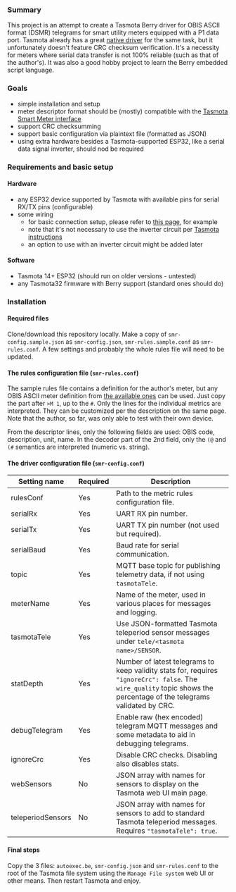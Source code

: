 ### Summary

This project is an attempt to create a Tasmota Berry driver for OBIS ASCII format (DSMR) telegrams for smart utility meters equipped with a P1 data port. Tasmota already has a great [native driver](https://tasmota.github.io/docs/Smart-Meter-Interface/) for the same task, but it unfortunately doesn't feature CRC checksum verification. It's a necessity for meters where serial data transfer is not 100% reliable (such as that of the author's). It was also a good hobby project to learn the Berry embedded script language.

### Goals

 * simple installation and setup
 * meter descriptor format should be (mostly) compatible with the [Tasmota Smart Meter interface](https://tasmota.github.io/docs/Smart-Meter-Interface/)
 * support CRC checksumming
 * support basic configuration via plaintext file (formatted as JSON)
 * using extra hardware besides a Tasmota-supported ESP32, like a serial data signal inverter, should nod be required

### Requirements and basic setup

#### Hardware

 * any ESP32 device supported by Tasmota with available pins for serial RX/TX pins (configurable)
 * some wiring
   * for basic connection setup, please refer to [this page](https://github.com/bobsiboo/esp8266_p1meter-Belgium?tab=readme-ov-file#connecting-to-the-p1-meter), for example
   * note that it's not necessary to use the inverter circuit per [Tasmota instructions](https://tasmota.github.io/docs/P1-Smart-Meter/)
   * an option to use with an inverter circuit might be added later

#### Software
 * Tasmota 14+ ESP32 (should run on older versions - untested)
 * any Tasmota32 firmware with Berry support (standard ones should do)

### Installation

#### Required files

Clone/download this repository locally. Make a copy of `smr-config.sample.json` as `smr-config.json`, `smr-rules.sample.conf` as `smr-rules.conf`. A few settings and probably the whole rules file will need to be updated.

#### The rules configuration file (`smr-rules.conf`)

The sample rules file contains a definition for the author's meter, but any OBIS ASCII meter definition from [the available ones](https://tasmota.github.io/docs/Smart-Meter-Interface/#smart-meter-descriptors) can be used. Just copy the part after `>M 1`, up to the `#`. Only the lines for the individual metrics are interpreted. They can be customized per the description on the same page. Note that the author, so far, was only able to test with their own device.

From the descriptor lines, only the following fields are used: OBIS code, description, unit, name. In the decoder part of the 2nd field, only the `(@` and `(#` semantics are interpreted (numeric vs. string).

#### The driver configuration file (`smr-config.conf`)

Setting name       | Required | Description
------------------ | -------- | -----------
rulesConf          | Yes      | Path to the metric rules configuration file.
serialRx           | Yes      | UART RX pin number.
serialTx           | Yes      | UART TX pin number (not used but required).
serialBaud         | Yes      | Baud rate for serial communication.
topic              | Yes      | MQTT base topic for publishing telemetry data, if not using `tasmotaTele`.
meterName          | Yes      | Name of the meter, used in various places for messages and logging.
tasmotaTele        | Yes      | Use JSON-formatted Tasmota teleperiod sensor messages under `tele/<tasmota name>/SENSOR`.
statDepth          | Yes      | Number of latest telegrams to keep validity stats for, requires `"ignoreCrc": false`. The `wire_quality` topic shows the percentage of the telegrams validated by CRC.
debugTelegram      | Yes      | Enable raw (hex encoded) telegram MQTT messages and some metadata to aid in debugging telegrams.
ignoreCrc          | Yes      | Disable CRC checks. Disabling also disables stats.
webSensors         | No       | JSON array with names for sensors to display on the Tasmota web UI main page.
teleperiodSensors  | No       | JSON array with names for sensors to add to standard Tasmota teleperiod messages. Requires `"tasmotaTele": true`.

#### Final steps

Copy the 3 files: `autoexec.be`, `smr-config.json` and `smr-rules.conf` to the root of the Tasmota file system using the `Manage File system` web UI or other means. Then restart Tasmota and enjoy.
